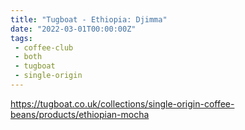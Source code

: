 ```yaml
---
title: "Tugboat - Ethiopia: Djimma"
date: "2022-03-01T00:00:00Z"
tags:
 - coffee-club
 - both
 - tugboat
 - single-origin
---
```


https://tugboat.co.uk/collections/single-origin-coffee-beans/products/ethiopian-mocha
